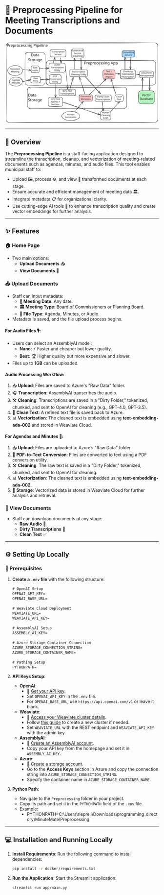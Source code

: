 # 🚀 Preprocessing Pipeline for Meeting Transcriptions and Documents

<img width="800" alt="A system diagram covering the preprocessing pipeline" src="../docs/preprocessing_pipeline.svg">

---

## 🌟 Overview

The **Preprocessing Pipeline** is a staff-facing application designed to streamline the transcription, cleanup, and vectorization of meeting-related documents such as agendas, minutes, and audio files. This tool enables municipal staff to:
- Upload 🖼️, process ⚙️, and view 👀 transformed documents at each stage.
- Ensure accurate and efficient management of meeting data 🏛️.
- Integrate metadata 📋 for organizational clarity.
- Use cutting-edge AI tools 🤖 to enhance transcription quality and create vector embeddings for further analysis.

---

## ✨ Features

### 🏠 Home Page
- Two main options:
  - **Upload Documents** 📤
  - **View Documents** 📂

### 📤 Upload Documents
- Staff can input metadata:
  - **📅 Meeting Date**: Any date.
  - **🏛️ Meeting Type**: Board of Commissioners or Planning Board.
  - **📄 File Type**: Agenda, Minutes, or Audio.
- Metadata is saved, and the file upload process begins.

#### For Audio Files 🎙️:
- Users can select an AssemblyAI model:
  - **Nano**: ⚡ Faster and cheaper but lower quality.
  - **Best**: 🏆 Higher quality but more expensive and slower.
- Files up to **1GB** can be uploaded.

#### Audio Processing Workflow:
1. 📥 **Upload**: Files are saved to Azure's "Raw Data" folder.
2. 🎧 **Transcription**: AssemblyAI transcribes the audio.
3. 🛠️ **Cleaning**: Transcriptions are saved in a "Dirty Folder," tokenized, chunked, and sent to OpenAI for cleaning (e.g., GPT-4.0, GPT-3.5).
4. 📜 **Clean Text**: A refined text file is saved back to Azure.
5. 📊 **Vectorization**: The cleaned text is embedded using **text-embedding-ada-002** and stored in Weaviate Cloud.

#### For Agendas and Minutes 📄:
1. 📥 **Upload**: Files are uploaded to Azure’s "Raw Data" folder.
2. 📄 **PDF-to-Text Conversion**: Files are converted to text using a PDF conversion utility.
3. 🛠️ **Cleaning**: The raw text is saved in a "Dirty Folder," tokenized, chunked, and sent to OpenAI for cleaning.
4. 📊 **Vectorization**: The cleaned text is embedded using **text-embedding-ada-002**.
5. 💾 **Storage**: Vectorized data is stored in Weaviate Cloud for further analysis and retrieval.

### 📂 View Documents
- Staff can download documents at any stage:
  - **Raw Audio** 🎵
  - **Dirty Transcriptions** 📝
  - **Clean Text** ✅

---

## ⚙️ Setting Up Locally

### 🔑 Prerequisites

1. **Create a `.env` file** with the following structure:

    ```env
    # OpenAI Setup
    OPENAI_API_KEY=
    OPENAI_BASE_URL=

    # Weaviate Cloud Deployment
    WEAVIATE_URL=
    WEAVIATE_API_KEY=

    # AssemblyAI Setup
    ASSEMBLY_AI_KEY=

    # Azure Storage Container Connection
    AZURE_STORAGE_CONNECTION_STRING=
    AZURE_STORAGE_CONTAINER_NAME=

    # Pathing Setup
    PYTHONPATH=
    ```

2. **API Keys Setup**:
    - **OpenAI**:
      - 🔗 [Get your API key](https://platform.openai.com/api-keys).
      - Set `OPENAI_API_KEY` in the `.env` file.
      - For `OPENAI_BASE_URL`, use `https://api.openai.com/v1` or leave it blank.
    - **Weaviate**:
      - 🔗 [Access your Weaviate cluster details](https://console.weaviate.cloud/cluster-details).
      - Follow [this guide](https://weaviate.io/developers/wcs/create-instance) to create a new cluster if needed.
      - Set `WEAVIATE_URL` with the REST endpoint and `WEAVIATE_API_KEY` with the admin key.
    - **AssemblyAI**:
      - 🔗 [Create an AssemblyAI account](https://www.assemblyai.com/app).
      - Copy your API key from the homepage and set it in `ASSEMBLY_AI_KEY`.
    - **Azure**:
      - 🔗 [Create a storage account](https://learn.microsoft.com/en-us/azure/storage/common/storage-account-create?tabs=azure-portal).
      - Go to the **Access Keys** section in Azure and copy the connection string into `AZURE_STORAGE_CONNECTION_STRING`.
      - Specify the container name in `AZURE_STORAGE_CONTAINER_NAME`.

3. **Python Path**:
    - Navigate to the `Preprocessing` folder in your project.
    - Copy its path and set it in the `PYTHONPATH` field of the `.env` file.
    - Example: 
       - PYTHONPATH=C:\Users\rleprell\Downloads\programming_directory\MinuteMate\Preprocessing


---

## 💻 Installation and Running Locally

1. **Install Requirements**:
    Run the following command to install dependencies:
    ```bash
    pip install -r docker/requirements.txt
    ```

2. **Run the Application**:
    Start the Streamlit application:
    ```bash
    streamlit run app/main.py
    ```
